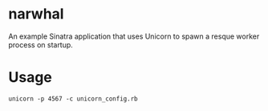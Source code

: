 narwhal
=======

An example Sinatra application that uses Unicorn to spawn a resque
worker process on startup.

Usage
=====

```unicorn -p 4567 -c unicorn_config.rb```
